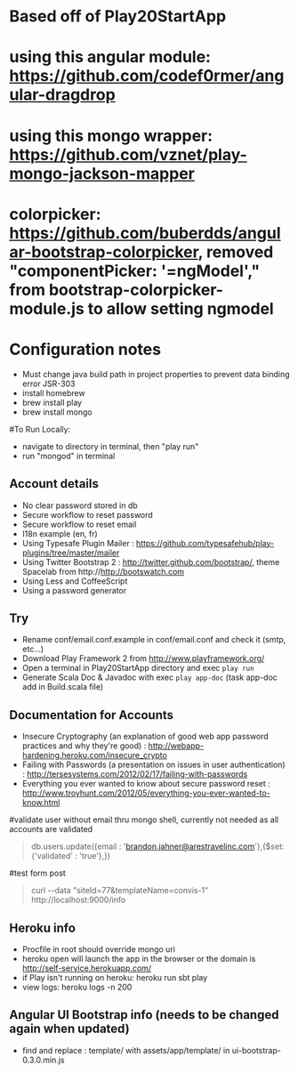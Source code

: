 # Based off of Play20StartApp
# using this angular module: https://github.com/codef0rmer/angular-dragdrop
# using this mongo wrapper: https://github.com/vznet/play-mongo-jackson-mapper
# colorpicker: https://github.com/buberdds/angular-bootstrap-colorpicker, removed "componentPicker: '=ngModel'," from bootstrap-colorpicker-module.js to allow setting ngmodel 

# Configuration notes
* Must change java build path in project properties to prevent data binding error JSR-303
* install homebrew
* brew install play
* brew install mongo

#To Run Locally:
* navigate to directory in terminal, then "play run"
* run "mongod" in terminal

## Account details
* No clear password stored in db
* Secure workflow to reset password
* Secure workflow to reset email
* I18n example (en, fr)
* Using Typesafe Plugin Mailer : https://github.com/typesafehub/play-plugins/tree/master/mailer
* Using Twitter Bootstrap 2 : http://twitter.github.com/bootstrap/, theme Spacelab from http://http://bootswatch.com
* Using Less and CoffeeScript
* Using a password generator 

## Try
* Rename conf/email.conf.example in conf/email.conf and check it (smtp, etc...)
* Download Play Framework 2 from http://www.playframework.org/
* Open a terminal in Play20StartApp directory and exec `play run`
* Generate Scala Doc & Javadoc with exec `play app-doc` (task app-doc add in Build.scala file)

## Documentation for Accounts
* Insecure Cryptography (an explanation of good web app password practices and why they're good) : http://webapp-hardening.heroku.com/insecure_crypto
* Failing with Passwords (a presentation on issues in user authentication) : http://tersesystems.com/2012/02/17/failing-with-passwords
* Everything you ever wanted to know about secure password reset : http://www.troyhunt.com/2012/05/everything-you-ever-wanted-to-know.html
 
#validate user without email thru mongo shell, currently not needed as all accounts are validated
> db.users.update({email : 'brandon.jahner@arestravelinc.com'},{$set: {'validated' : 'true'},})

#test form post
> curl --data "siteId=77&templateName=convis-1" http://localhost:9000/info

## Heroku info
* Procfile in root should override mongo uri
* heroku open will launch the app in the browser or the domain is http://self-service.herokuapp.com/
* if Play isn't running on heroku: heroku run sbt play
* view logs: heroku logs -n 200

## Angular UI Bootstrap info (needs to be changed again when updated)
* find and replace : template/ with assets/app/template/ in ui-bootstrap-0.3.0.min.js
